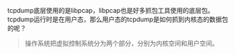 





tcpdump底层使用的是libpcap，libpcap也是好多抓包工具使用的底层包。tcpdump运行时是在用户态，那么用户态的tcpdump是如何抓到内核态的数据包的呢？

> 操作系统把虚拟控制系统分为两个部分，分别为内核空间和用户空间。

